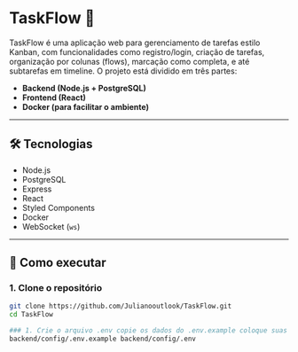 # TaskFlow 🧩

TaskFlow é uma aplicação web para gerenciamento de tarefas estilo Kanban, com funcionalidades como registro/login, criação de tarefas, organização por colunas (flows), marcação como completa, e até subtarefas em timeline. O projeto está dividido em três partes:

- **Backend (Node.js + PostgreSQL)**
- **Frontend (React)**
- **Docker (para facilitar o ambiente)**

---

## 🛠️ Tecnologias

- Node.js
- PostgreSQL
- Express
- React
- Styled Components
- Docker
- WebSocket (`ws`)

---

## 🚀 Como executar

### 1. Clone o repositório

```bash
git clone https://github.com/Julianooutlook/TaskFlow.git
cd TaskFlow

### 1. Crie o arquivo .env copie os dados do .env.example coloque suas credenciais
backend/config/.env.example backend/config/.env




